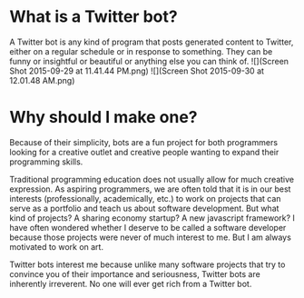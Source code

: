 # What is a Twitter bot?
A Twitter bot is any kind of program that posts generated content to Twitter, either on a regular schedule or in response to something. They can be funny or insightful or beautiful or anything else you can think of.
![](Screen Shot 2015-09-29 at 11.41.44 PM.png)
![](Screen Shot 2015-09-30 at 12.01.48 AM.png)
# Why should I make one?
Because of their simplicity, bots are a fun project for both programmers looking for a creative outlet and creative people wanting to expand their programming skills.

Traditional programming education does not usually allow for much creative expression. As aspiring programmers, we are often told that it is in our best interests (professionally, academically, etc.) to work on projects that can serve as a portfolio and teach us about software development. But what kind of projects? A sharing economy startup? A new javascript framework? I have often wondered whether I deserve to be called a software developer because those projects were never of much interest to me. But I am always motivated to work on art.

Twitter bots interest me because unlike many software projects that try to convince you of their importance and seriousness, Twitter bots are inherently irreverent. No one will ever get rich from a Twitter bot.